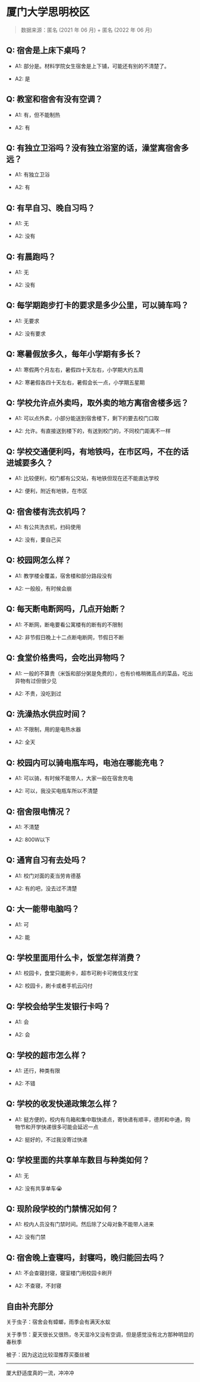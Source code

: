 # 厦门大学思明校区

> 数据来源：匿名 (2021 年 06 月) + 匿名 (2022 年 06 月)

## Q: 宿舍是上床下桌吗？

- A1: 部分是。材料学院女生宿舍是上下铺，可能还有别的不清楚了。

- A2: 是

## Q: 教室和宿舍有没有空调？

- A1: 有，但不能制热

- A2: 有

## Q: 有独立卫浴吗？没有独立浴室的话，澡堂离宿舍多远？

- A1: 有独立卫浴

- A2: 有

## Q: 有早自习、晚自习吗？

- A1: 无

- A2: 没有

## Q: 有晨跑吗？

- A1: 无

- A2: 没有

## Q: 每学期跑步打卡的要求是多少公里，可以骑车吗？

- A1: 无要求

- A2: 没有要求

## Q: 寒暑假放多久，每年小学期有多长？

- A1: 寒假两个月左右，暑假四十天左右，小学期大约五周

- A2: 寒暑假各四十天左右，暑假会长一点，小学期五星期

## Q: 学校允许点外卖吗，取外卖的地方离宿舍楼多远？

- A1: 可以点外卖，小部分能送到宿舍楼下，剩下的要去校门口取

- A2: 允许。有直接送到楼下的，有送到校门的，不同校门距离不一样

## Q: 学校交通便利吗，有地铁吗，在市区吗，不在的话进城要多久？

- A1: 比较便利，校门都有公交站，有地铁但现在还不能直达学校

- A2: 便利，附近有地铁，在市区

## Q: 宿舍楼有洗衣机吗？

- A1: 有公共洗衣机，扫码使用

- A2: 没有，要自己买

## Q: 校园网怎么样？

- A1: 教学楼全覆盖，宿舍楼和部分路段没有

- A2: 一般般，有时候会崩

## Q: 每天断电断网吗，几点开始断？

- A1: 不断网，断电要看公寓楼有的断有的不限制

- A2: 非节假日晚上十二点断电断网，节假日不断

## Q: 食堂价格贵吗，会吃出异物吗？

- A1: 一般的不算贵（米饭和部分粥是免费的），也有价格稍微高点的菜品，吃出异物有过但很少见

- A2: 不贵，没吃到过

## Q: 洗澡热水供应时间？

- A1: 不限制，用的是电热水器

- A2: 全天

## Q: 校园内可以骑电瓶车吗，电池在哪能充电？

- A1: 可以骑，有时候不能带人，大家一般在宿舍充电

- A2: 可以，我没买电瓶车所以不清楚

## Q: 宿舍限电情况？

- A1: 不清楚

- A2: 800W以下

## Q: 通宵自习有去处吗？

- A1: 校门对面的麦当劳肯德基

- A2: 有的吧，没去过不清楚

## Q: 大一能带电脑吗？

- A1: 可

- A2: 能

## Q: 学校里面用什么卡，饭堂怎样消费？

- A1: 校园卡，食堂只能刷卡，超市可刷卡可微信支付宝

- A2: 校园卡，刷卡或者手机云闪付

## Q: 学校会给学生发银行卡吗？

- A1: 会

- A2: 会

## Q: 学校的超市怎么样？

- A1: 还行，种类有限

- A2: 不错

## Q: 学校的收发快递政策怎么样？

- A1: 挺方便的，校内有鸟箱和集中取快递点，寄快递有顺丰，德邦和中通，购物节和开学快递很多可能会延迟一点

- A2: 挺好的，不过我没寄过快递

## Q: 学校里面的共享单车数目与种类如何？

- A1: 无

- A2: 没有共享单车😭

## Q: 现阶段学校的门禁情况如何？

- A1: 校内人员没有门禁时间。然后除了父母对象不能带人进来

- A2: 没有门禁

## Q: 宿舍晚上查寝吗，封寝吗，晚归能回去吗？

- A1: 不会查寝封寝，寝室楼门用校园卡刷开

- A2: 不查寝，不封寝

## 自由补充部分

关于虫子：宿舍会有蟑螂，雨季会有满天水蚁

关于季节：夏天很长又很热，冬天湿冷又没有空调，但是感觉没有北方那种明显的春秋季

被子：因为这边比较湿推荐买蚕丝被

***

厦大舒适度真的一流，冲冲冲